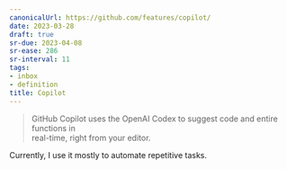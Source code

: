 ```yaml
---
canonicalUrl: https://github.com/features/copilot/
date: 2023-03-28
draft: true
sr-due: 2023-04-08
sr-ease: 286
sr-interval: 11
tags:
- inbox
- definition
title: Copilot
---
```

   
> GitHub Copilot uses the OpenAI Codex to suggest code and entire functions in   
> real-time, right from your editor.   
   
Currently, I use it mostly to automate repetitive tasks.